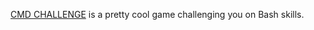 [CMD CHALLENGE](https://intranet.alxswe.com/rltoken/a83_NOBEtXgFr1Yqej0HYA) is a pretty cool game challenging you on Bash skills.
